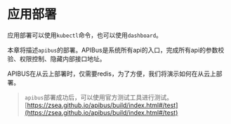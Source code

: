 # 应用部署

应用部署可以使用```kubectl```命令，也可以使用```dashboard```。

本章将描述```apibus```的部署。APIBus是系统所有api的入口，完成所有api的参数校验、权限控制、隐藏内部接口地址。

APIBUS在从云上部署时，仅需要redis，为了方便，我们将演示如何在从云上部署。

> ```apibus```部署成功后，可以使用官方测试工具进行测试。[https://zsea.github.io/apibus/build/index.html#/test](https://zsea.github.io/apibus/build/index.html#/test)